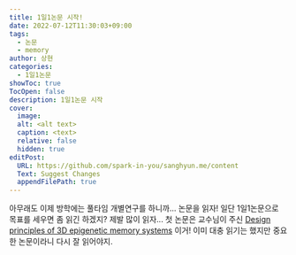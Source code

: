 ```yaml
---
title: 1일1논문 시작!
date: 2022-07-12T11:30:03+09:00
tags:
  - 논문
  - memory
author: 상현
categories:
  - 1일1논문
showToc: true
TocOpen: false
description: 1일1논문 시작
cover:
  image: 
  alt: <alt text>
  caption: <text>
  relative: false
  hidden: true
editPost:
  URL: https://github.com/spark-in-you/sanghyun.me/content
  Text: Suggest Changes
  appendFilePath: true
---
```

아무래도 이제 방학에는 풀타임 개별연구를 하니까... 논문을 읽자!
일단 1일1논문으로 목표를 세우면 좀 읽긴 하겠지? 제발 많이 읽자...
첫 논문은 교수님이 주신 [Design principles of 3D epigenetic memory systems](https://www.science.org/doi/full/10.1126/science.adg3053?casa_token=YjTAPOzT9aMAAAAA:HMTPTifQXuGB0-WvJNfaV_r840lQ81HFFGMsW0ujJmk3Ns2lDc19DsPiO93N8-SS1FBfJANATyHlc4R6) 이거!
이미 대충 읽기는 했지만 중요한 논문이라니 다시 잘 읽어야지.